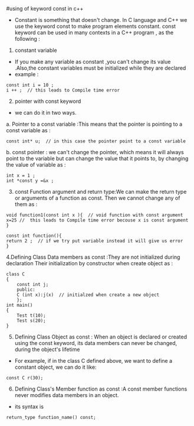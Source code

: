 #using of keyword const in c++
 
- Constant is something that doesn't change. In C language and C++ we use the keyword const to make program elements constant. 
const keyword can be used in many contexts in a C++ program , as the following :



1. constant variable  
- If you make any variable as constant ,you can't change its value .Also,the constant variables must be initialized while they are declared
- example : 
```
const int i = 10 ; 
i ++ ;  // this leads to Compile time error 
```
2. pointer with const keyword 
- we can do it in two ways.

a. Pointer to a const variable :This means that the pointer is pointing to a const variable as :
```
const int* u;  // in this case the pointer point to a const variable 
```
b. const pointer : we can't change the pointer, which means it will always point to the variable  but can change the value that it points to, by changing the value of variable as :
```
int x = 1 ;
int *const y =&x ;
```

3. const Function argument and return type:We can make the return type or arguments of a function as const. Then we cannot change any of them as :

```
void function1(const int x ){  // void function with const argument
x=25 //  this leads to Compile time error becouse x is const argument 
}
```

```
const int function(){
return 2 ;  // if we try put variable instead it will give us error
}
```

4.Defining Class Data members as const :They are not initialized during declaration Their initialization by constructor when create object as :
```
class C
{
    const int j;
    public:
    C (int x):j(x)  // initialzed when create a new object 
    };
int main()
{
    Test t(10);
    Test s(20);
}
```

5. Defining Class Object as const : When an object is declared or created using the const keyword, its data members can never be changed, during the object's lifetime 
- For example, if in the class C defined above, we want to define a constant object, we can do it like:
```
const C r(30);
```
6. Defining Class's Member function as const :A const member functions never modifies data members in an object.
- its syntax is 
```
return_type function_name() const;
```
